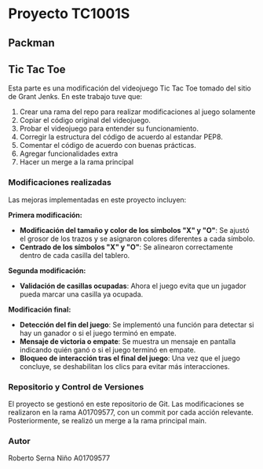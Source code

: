 # Proyecto TC1001S
## Packman

## Tic Tac Toe

Esta parte es una modificación del videojuego Tic Tac Toe tomado del sitio de Grant Jenks. En este trabajo tuve que:

1. Crear una rama del repo para realizar modificaciones al juego solamente
2. Copiar el código original del videojuego.
3. Probar el videojuego para entender su funcionamiento.
4. Corregir la estructura del código de acuerdo al estandar PEP8.
5. Comentar el código de acuerdo con buenas prácticas.
6. Agregar funcionalidades extra
7. Hacer un merge a la rama principal

### Modificaciones realizadas
Las mejoras implementadas en este proyecto incluyen:

**Primera modificación:**
-   **Modificación del tamaño y color de los símbolos "X" y "O"**: Se ajustó el grosor de los trazos y se asignaron colores diferentes a cada símbolo.
-   **Centrado de los símbolos "X" y "O"**: Se alinearon correctamente dentro de cada casilla del tablero.

**Segunda modificación:**
-   **Validación de casillas ocupadas**: Ahora el juego evita que un jugador pueda marcar una casilla ya ocupada.

**Modificación final:**
-   **Detección del fin del juego**: Se implementó una función para detectar si hay un ganador o si el juego terminó en empate.
-   **Mensaje de victoria o empate**: Se muestra un mensaje en pantalla indicando quién ganó o si el juego terminó en empate.
-   **Bloqueo de interacción tras el final del juego**: Una vez que el juego concluye, se deshabilitan los clics para evitar más interacciones.

### Repositorio y Control de Versiones
El proyecto se gestionó en este repositorio de Git. Las modificaciones se realizaron en la rama A01709577, con un commit por cada acción relevante. Posteriormente, se realizó un merge a la rama principal main.
### Autor
Roberto Serna Niño
A01709577
